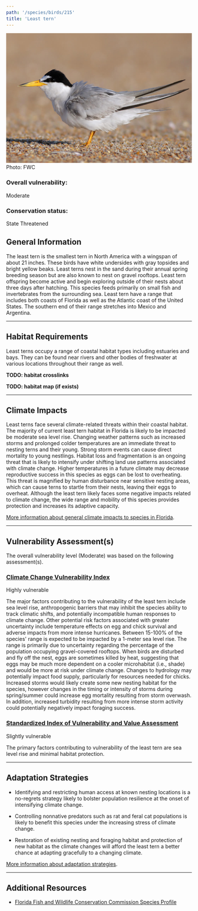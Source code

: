 ```yaml
---
path: '/species/birds/215'
title: 'Least tern'
---
```


<content-header icon="shorebirds" title="Least tern" subtitle="Sternula antillarum"></content-header>

<div id="TopSection">

<div class="header-photo"><img src="215.jpg" alt="Photo for Least tern"/>
<figcaption>Photo: FWC</figcaption></div>

<div>

### Overall vulnerability:

<div class="vulnerability vulnerability-moderate">Moderate</div>

### Conservation status:

State Threatened

</div>
</div>

## General Information

The least tern is the smallest tern in North America with a wingspan of about 21 inches. These birds have white undersides with gray topsides and bright yellow beaks.  Least terns nest in the sand during their annual spring breeding season but are also known to nest on gravel rooftops.  Least tern offspring become active and begin exploring outside of their nests about three days after hatching. This species feeds primarily on small fish and invertebrates from the surrounding sea.  Least tern have a range that includes both coasts of Florida as well as the Atlantic coast of the United States.  The southern end of their range stretches into Mexico and Argentina.

<hr />

## Habitat Requirements



Least terns occupy a range of coastal habitat types including estuaries and bays.  They can be found near rivers and other bodies of freshwater at various locations throughout their range as well.

**TODO: habitat crosslinks**

**TODO: habitat map (if exists)**

<hr />

## Climate Impacts

Least terns face several climate-related threats within their coastal habitat. The majority of current least tern habitat in Florida is likely to be impacted be moderate sea level rise.  Changing weather patterns such as increased storms and prolonged colder temperatures are an immediate threat to nesting terns and their young. Strong storm events can cause direct mortality to young nestlings.  Habitat loss and fragmentation is an ongoing threat that is likely to intensify under shifting land use patterns associated with climate change.  Higher temperatures in a future climate may decrease reproductive success in this species as eggs can be lost to overheating.  This threat is magnified by human disturbance near sensitive nesting areas, which can cause terns to startle from their nests, leaving their eggs to overheat.  Although the least tern likely faces some negative impacts related to climate change, the wide range and mobility of this species provides protection and increases its adaptive capacity.

[More information about general climate impacts to species in Florida](/impacts/species).



<hr />

## Vulnerability Assessment(s)

The overall vulnerability level (Moderate) was based on the following assessment(s).
#### 
<div class="vulnerability-header">
<h3><a href="/impacts/vulnerability/ccvi">Climate Change Vulnerability Index</a></h3>
<div class="vulnerability vulnerability-high">Highly vulnerable</div>
</div> 

The major factors contributing to the vulnerability of the least tern include sea level rise, anthropogenic barriers that may inhibit the species ability to track climatic shifts, and potentially incompatible human responses to climate change.  Other potential risk factors associated with greater uncertainty include temperature effects on egg and chick survival and adverse impacts from more intense hurricanes.  Between 15-100% of the species' range is expected to be impacted by a 1-meter sea level rise. The range is primarily due to uncertainty regarding the percentage of the population occupying gravel-covered rooftops.    When birds are disturbed and fly off the nest, eggs are sometimes killed by heat, suggesting that eggs may be much more dependent on a cooler microhabitat (i.e., shade) and would be more at risk under climate change.  Changes to hydrology may potentially impact food supply, particularly for resources needed for chicks. Increased storms would likely create some new nesting habitat for the species, however changes in the timing or intensity of storms during spring/summer could increase egg mortality resulting from storm overwash. In addition, increased turbidity resulting from more intense storm activity could potentially negatively impact foraging success.

#### 
<div class="vulnerability-header">
<h3><a href="/impacts/vulnerability/sivva/species">Standardized Index of Vulnerability and Value Assessment</a></h3>
<div class="vulnerability vulnerability-slight">Slightly vulnerable</div>
</div> 

The primary factors contributing to vulnerability of the least tern are sea level rise and minimal habitat protection.


<hr />

## Adaptation Strategies

- Identifying and restricting human access at known nesting locations is a no-regrets strategy likely to bolster population resilience at the onset of intensifying climate change.

- Controlling nonnative predators such as rat and feral cat populations is likely to benefit this species under the increasing stress of climate change.

- Restoration of existing nesting and foraging habitat and protection of new habitat as the climate changes will afford the least tern a better chance at adapting gracefully to a changing climate.

[More information about adaptation strategies](/strategies).

<hr />


## Additional Resources

- [Florida Fish and Wildlife Conservation Commission Species Profile](https://myfwc.com/wildlifehabitats/profiles/birds/shorebirdsseabirds/least-tern/)
